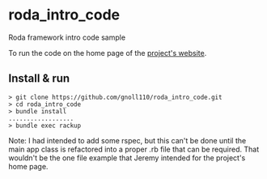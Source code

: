 # roda_intro_code
Roda framework intro code sample

To run the code on the home page of the [project's website][1].

## Install & run

```
> git clone https://github.com/gnoll110/roda_intro_code.git
> cd roda_intro_code
> bundle install
..................
> bundle exec rackup
```

Note: I had intended to add some rspec, 
but this can't be done until the main app class is refactored into a proper .rb file that can be required.
That wouldn't be the one file example that Jeremy intended for the project's home page.

[1]: http://roda.jeremyevans.net/
